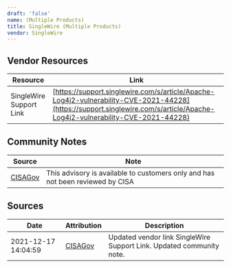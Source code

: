 ```yaml
---
draft: 'false'
name: (Multiple Products)
title: SingleWire (Multiple Products)
vendor: SingleWire
---
```


## Vendor Resources
| Resource | Link |
| --- | --- |
| SingleWire Support Link | [https://support.singlewire.com/s/article/Apache-Log4j2-vulnerability-CVE-2021-44228](https://support.singlewire.com/s/article/Apache-Log4j2-vulnerability-CVE-2021-44228) |


## Community Notes
| Source | Note |
| --- | --- |
| [CISAGov](https://raw.githubusercontent.com/cisagov/log4j-affected-db/develop/README.md) | This advisory is available to customers only and has not been reviewed by CISA |

## Sources
| Date | Attribution | Description |
| --- | --- | --- |
| 2021-12-17 14:04:59 | [CISAGov](https://raw.githubusercontent.com/cisagov/log4j-affected-db/develop/README.md) | Updated vendor link SingleWire Support Link. Updated community note.  |
